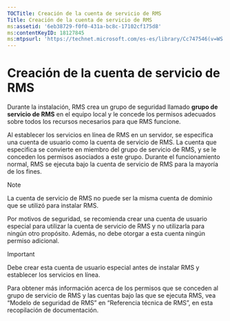 ```yaml
---
TOCTitle: Creación de la cuenta de servicio de RMS
Title: Creación de la cuenta de servicio de RMS
ms:assetid: '6eb38729-f0f0-431a-bc8c-17102cf175d8'
ms:contentKeyID: 18127845
ms:mtpsurl: 'https://technet.microsoft.com/es-es/library/Cc747546(v=WS.10)'
---
```


Creación de la cuenta de servicio de RMS
========================================

Durante la instalación, RMS crea un grupo de seguridad llamado **grupo de servicio de RMS** en el equipo local y le concede los permisos adecuados sobre todos los recursos necesarios para que RMS funcione.

Al establecer los servicios en línea de RMS en un servidor, se especifica una cuenta de usuario como la cuenta de servicio de RMS. La cuenta que especifica se convierte en miembro del grupo de servicio de RMS, y se le conceden los permisos asociados a este grupo. Durante el funcionamiento normal, RMS se ejecuta bajo la cuenta de servicio de RMS para la mayoría de los fines.

> [!NOTE]
> La cuenta de servicio de RMS no puede ser la misma cuenta de dominio que se utilizó para instalar RMS. 

Por motivos de seguridad, se recomienda crear una cuenta de usuario especial para utilizar la cuenta de servicio de RMS y no utilizarla para ningún otro propósito. Además, no debe otorgar a esta cuenta ningún permiso adicional.

> [!IMPORTANT]
> Debe crear esta cuenta de usuario especial antes de instalar RMS y establecer los servicios en línea. 

Para obtener más información acerca de los permisos que se conceden al grupo de servicio de RMS y las cuentas bajo las que se ejecuta RMS, vea “Modelo de seguridad de RMS” en “Referencia técnica de RMS”, en esta recopilación de documentación.
